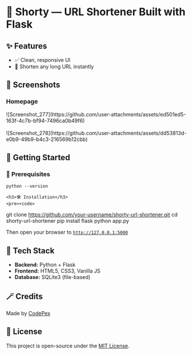  <h1>🔗 Shorty — URL Shortener Built with Flask</h1>
  

  <div class="section">
    <h2>✨ Features</h2>
    <ul class="feature-list">
      <li>✅ Clean, responsive UI</li>
      <li>🔗 Shorten any long URL instantly</li>
    </ul>

  </div>

  <div class="section">
    <h2>📸 Screenshots</h2>
    <h3>Homepage</h3>
   ![Screenshot_277](https://github.com/user-attachments/assets/ed501ed5-163f-4c7b-bf94-7496ca0b49f6)
    <br>
    <br>
    ![Screenshot_278](https://github.com/user-attachments/assets/dd53813d-e0b9-49b9-b4c3-216569b12cbb)

    
    
   
  </div>

  <div class="section">
    <h2>🚀 Getting Started</h2>
    <h3>🔧 Prerequisites</h3>
    <pre><code>python --version</code></pre>

    <h3>🛠️ Installation</h3>
    <pre><code>
git clone https://github.com/your-username/shorty-url-shortener.git
cd shorty-url-shortener
pip install flask
python app.py
    </code></pre>
    <p>Then open your browser to <code>http://127.0.0.1:5000</code></p>
  </div>



  <div class="section">
    <h2>🧠 Tech Stack</h2>
    <ul>
      <li><strong>Backend:</strong> Python + Flask</li>
      <li><strong>Frontend:</strong> HTML5, CSS3, Vanilla JS</li>
      <li><strong>Database:</strong> SQLite3 (file-based)</li>
    </ul>
  </div>

  <div class="section">
    <h2>🪄 Credits</h2>
    <p>Made by <a href="https://github.com/codepexv1">CodePex</a></p>
    </div>

  <div class="section">
    <h2>📜 License</h2>
    <p>This project is open-source under the <a href="https://github.com/CodePexV1/ShortLink/blob/main/LICENSE">MIT License</a>.</p>
  </div>

</body>
</html>
